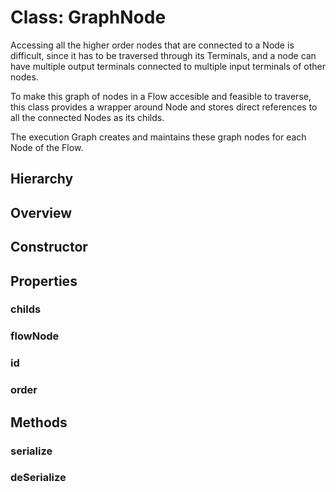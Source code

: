 # Class: GraphNode

Accessing all the higher order nodes that are connected to a <Ref to="./node">Node</Ref> is difficult, since it has to be traversed through its <Ref to="./terminal">Terminals</Ref>, and a node can have multiple output terminals connected to multiple input terminals of other nodes.<br/>

To make this graph of nodes in a <Ref to="./flow">Flow</Ref> accesible and feasible to traverse, this class provides a wrapper around <Ref to="./node">Node</Ref> and stores direct references to all the connected <Ref to="./node">Nodes</Ref> as its childs.<br/>

The execution <Ref to="./graph">Graph</Ref> creates and maintains these graph nodes for each <Ref to="./node">Node</Ref> of the <Ref to="./flow">Flow</Ref>.

## Hierarchy

<Hierarchy
  :implement="[{name: 'Serializable', link: '../interfaces/serializable.html'}]"
/>

## Overview

<Overview :data="data" />

## Constructor

<Method type="constructor">
  <template v-slot:signature>
    new GraphNode(flowNode: <em><Ref to="./node">Node</Ref></em>):
    <em><Ref to="#class-graphnode">GraphNode</Ref></em>
  </template>
  <template v-slot:params>
    <Param name="flowNode"><em><Ref to="./node">Node</Ref></em></Param>
  </template>
  <template v-slot:return>
    <em><Ref to="#class-graphnode">GraphNode</Ref></em>
  </template>
</Method>

## Properties

### childs

<Property type="property" name="childs">
  <template v-slot:type>
    <em><Ref to="./graph-node">GraphNode[]</Ref></em>
  </template>
  <template v-slot:desc>
    References to all the connected higher-order <Ref to="#class-graphnode">GraphNodes</Ref>.
  </template>
  <template v-slot:default>
    <em>[]</em>
  </template>
</Property>

### flowNode

<Property type="property" name="flowNode">
  <template v-slot:type>
    <em><Ref to="./graph-node">Node</Ref></em>
  </template>
  <template v-slot:desc>
    Reference to the actual <Ref to="./node">Node</Ref> in a <Ref to="./flow">Flow</Ref>.
  </template>
</Property>

### id

<Property type="property" name="id">
  <template v-slot:type>
    <em>string</em>
  </template>
  <template v-slot:desc>
    Unique identifier for each <Ref to="#class-graphnode">GraphNode</Ref>.
  </template>
</Property>

### order

<Property type="property" name="state">
  <template v-slot:type>
    <em>number</em>
  </template>
  <template v-slot:desc>
    The order of the <Ref to="./node">Node</Ref>.<br/><br/>
    This order gets updated as the structure of the graph (connected nodes in the flow) changes.<br/><br/>
    0<sup>th</sup> order nodes are the nodes that do not have any input, 1<sup>st</sup> order nodes accept inputs from 0<sup>th</sup> order nodes, and so on. This order determines when a node will be processed, nodes get processed from lowest order to highest order.<br/><br/>
    The highest order nodes are the ones that do not produce any output and will execute last.
  </template>
  <template v-slot:default>
    0
  </template>
</Property>

## Methods

### serialize

<Method type="method-implementation">
  <template v-slot:signature>
    serialize():
    <em><Ref to="../interfaces/serialized-graphnode">SerializedGraphNode</Ref></em>
  </template>
  <template v-slot:inherit>
    <Icon valign="bottom" type="implementation" /> of <Ref to="../interfaces/serializable">Serializable</Ref>.<Ref to="../interfaces/serializable#serialize">serialize</Ref>
  </template>
  <template v-slot:return><em><Ref to="../interfaces/serialized-graphnode">SerializedGraphNode</Ref></em></template>
</Method>

### deSerialize

<Method type="method-static">
  <template v-slot:signature>
    deSerialize(<strong>node: </strong><em><Ref to="./node">Node</Ref></em>,
    <strong>data: </strong><em><Ref to="../interfaces/serialized-graphnode">SerializedGraphNode</Ref></em>):
    <em><Ref to="#class-graphnode">GraphNode</Ref></em>
  </template>
  <template v-slot:params>
    <Param name="node"><em><Ref to="./node">Node</Ref></em></Param>
    <Param name="data"><em><Ref to="../interfaces/serialized-graphnode">SerializedGraphNode</Ref></em></Param>
  </template>
  <template v-slot:return><em><Ref to="#class-graphnode">GraphNode</Ref></em></template>
</Method>

<script setup>
import data from '../../../../../reflections/api/classes/graph-node.json';
</script>
